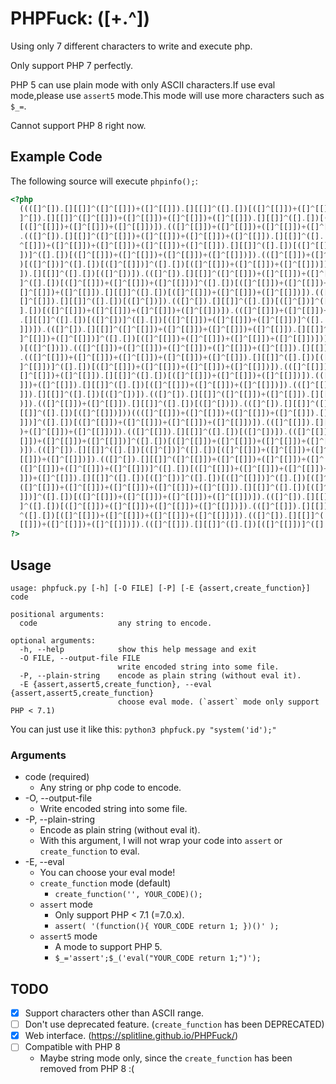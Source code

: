 # PHPFuck: ([+.^])
Using only 7 different characters to write and execute php. 

Only support PHP 7 perfectly.

PHP 5 can use plain mode with only ASCII characters.If use eval mode,please use `assert5` mode.This mode will use more characters such as `$_=`.

Cannot support PHP 8 right now.

## Example Code
The following source will execute `phpinfo();`:

```php
<?php 
  ((([]^[]).[][[]]^([]^[[]])+([]^[[]]).[][[]]^([].[])[([]^[[]])+([]^[[]])+([]^[[]])]).(([].[])[([]^[[]])]).(([
  ]^[]).[][[]]^([]^[[]])+([]^[[]])+([]^[[]])+([]^[[]]).[][[]]^([].[])[([]^[[]])+([]^[[]])+([]^[[]])]).(([].[])
  [([]^[[]])+([]^[[]])+([]^[[]])]).(([]^[[]])+([]^[[]])+([]^[[]])+([]^[[]])+([]^[[]]).[][[]]^([].[])[([]^[])])
  .(([]^[]).[][[]]^([]^[[]])+([]^[[]])+([]^[[]])+([]^[[]]).[][[]]^([].[])[([]^[[]])+([]^[[]])+([]^[[]])]).(([]
  ^[[]])+([]^[[]])+([]^[[]])+([]^[[]])+([]^[[]]).[][[]]^([].[])[([]^[[]])]^([].[])[([]^[[]])+([]^[[]])+([]^[[]
  ])]^([].[])[([]^[[]])+([]^[[]])+([]^[[]])+([]^[[]])]).(([]^[[]])+([]^[[]])+([]^[[]])+([]^[[]]).[][[]]^([].[]
  )[([]^[])]^([].[])[([]^[[]])]^([].[])[([]^[[]])+([]^[[]])+([]^[[]])]).(([]^[[]])+([]^[[]])+([]^[[]])+([]^[[]
  ]).[][[]]^([].[])[([]^[])]).(([]^[]).[][[]]^([]^[[]])+([]^[[]])+([]^[[]])+([]^[[]]).[][[]]^([].[])[([]^[[]])
  ]^([].[])[([]^[[]])+([]^[[]])+([]^[[]])]^([].[])[([]^[[]])+([]^[[]])+([]^[[]])+([]^[[]])]).(([]^[]).[][[]]^(
  []^[[]])+([]^[[]]).[][[]]^([].[])[([]^[[]])+([]^[[]])+([]^[[]])]).(([]^[[]])+([]^[[]])+([]^[[]])+([]^[[]])+(
  []^[[]]).[][[]]^([].[])[([]^[])]).(([]^[]).[][[]]^([].[])[([]^[])]^([].[])[([]^[[]])+([]^[[]])+([]^[[]])]^([
  ].[])[([]^[[]])+([]^[[]])+([]^[[]])+([]^[[]])]).(([]^[[]])+([]^[[]])+([]^[[]])+([]^[[]])+([]^[[]])+([]^[[]])
  .[][[]]^([].[])[([]^[])]^([].[])[([]^[[]])+([]^[[]])+([]^[[]])]^([].[])[([]^[[]])+([]^[[]])+([]^[[]])+([]^[[
  ]])]).(([]^[]).[][[]]^([]^[[]])+([]^[[]])+([]^[[]])+([]^[[]]).[][[]]^([].[])[([]^[[]])]^([].[])[([]^[[]])+([
  ]^[[]])+([]^[[]])]^([].[])[([]^[[]])+([]^[[]])+([]^[[]])+([]^[[]])]))(...((([]^[[]])+([]^[[]]).[][[]]^([].[]
  )[([]^[])]).(([]^[[]])+([]^[[]])+([]^[[]])+([]^[[]])+([]^[[]]).[][[]]^([].[])[([]^[])]).(([].[])[([]^[[]])])
  .(([]^[[]])+([]^[[]])+([]^[[]])+([]^[[]])+([]^[[]]).[][[]]^([].[])[([]^[[]])]^([].[])[([]^[[]])+([]^[[]])+([
  ]^[[]])]^([].[])[([]^[[]])+([]^[[]])+([]^[[]])+([]^[[]])]).(([]^[[]])+([]^[[]]).[][[]]^([]^[[]])+([]^[[]])+(
  []^[[]])+([]^[[]]).[][[]]^([].[])[([]^[[]])+([]^[[]])+([]^[[]])]).(([]^[]).[][[]]^([]^[[]])+([]^[[]])+([]^[[
  ]])+([]^[[]]).[][[]]^([].[])[([]^[[]])+([]^[[]])+([]^[[]])]).(([]^[[]])+([]^[[]])+([]^[[]])+([]^[[]])+([]^[[
  ]]).[][[]]^([].[])[([]^[])]).(([]^[]).[][[]]^([]^[[]])+([]^[[]]).[][[]]^([].[])[([]^[[]])+([]^[[]])+([]^[[]]
  )]).(([]^[[]])+([]^[[]]).[][[]]^([].[])[([]^[])]).(([]^[]).[][[]]^([]^[[]])+([]^[[]])+([]^[[]])+([]^[[]]).[]
  [[]]^([].[])[([]^[[]])]))((([]^[[]])+([]^[[]])+([]^[[]])+([]^[[]]).[][[]]^([].[])[([]^[[]])+([]^[[]])+([]^[[
  ]])]^([].[])[([]^[[]])+([]^[[]])+([]^[[]])+([]^[[]])]).(([]^[[]]).[][[]]^([].[])[([]^[[]])]^([].[])[([]^[[]]
  )+([]^[[]])+([]^[[]])]).(([]^[[]]).[][[]]^([].[])[([]^[])]).(([]^[[]]).[][[]]^([].[])[([]^[])]^([].[])[([]^[
  []])+([]^[[]])+([]^[[]])]^([].[])[([]^[[]])+([]^[[]])+([]^[[]])+([]^[[]])]).(([]^[[]]).[][[]]^([].[])[([]^[]
  )]).(([]^[]).[][[]]^([].[])[([]^[])]^([].[])[([]^[[]])+([]^[[]])+([]^[[]])]^([].[])[([]^[[]])+([]^[[]])+([]^
  [[]])+([]^[[]])]).(([]^[]).[][[]]^([]^[[]])+([]^[[]])+([]^[[]])+([]^[[]]).[][[]]^([].[])[([]^[[]])]^([].[])[
  ([]^[[]])+([]^[[]])+([]^[[]])]^([].[])[([]^[[]])+([]^[[]])+([]^[[]])+([]^[[]])]).(([]^[[]])+([]^[[]])+([]^[[
  ]])+([]^[[]]).[][[]]^([].[])[([]^[])]^([].[])[([]^[[]])]^([].[])[([]^[[]])+([]^[[]])+([]^[[]])]).(([]^[[]])+
  ([]^[[]])+([]^[[]])+([]^[[]])+([]^[[]])+([]^[[]]).[][[]]^([].[])[([]^[])]^([].[])[([]^[[]])+([]^[[]])+([]^[[
  ]])]^([].[])[([]^[[]])+([]^[[]])+([]^[[]])+([]^[[]])]).(([]^[]).[][[]]^([].[])[([]^[[]])+([]^[[]])+([]^[[]])
  ]^([].[])[([]^[[]])+([]^[[]])+([]^[[]])+([]^[[]])]).(([]^[[]]).[][[]]^([].[])[([]^[[]])+([]^[[]])+([]^[[]])]
  ^([].[])[([]^[[]])+([]^[[]])+([]^[[]])+([]^[[]])]).(([]^[]).[][[]]^([].[])[([]^[[]])]^([].[])[([]^[[]])+([]^
  [[]])+([]^[[]])+([]^[[]])]).(([]^[[]]).[][[]]^([].[])[([]^[[]])]^([].[])[([]^[[]])+([]^[[]])+([]^[[]])])))()
?>
```

## Usage

```
usage: phpfuck.py [-h] [-O FILE] [-P] [-E {assert,create_function}] code

positional arguments:
  code                  any string to encode.

optional arguments:
  -h, --help            show this help message and exit
  -O FILE, --output-file FILE
                        write encoded string into some file.
  -P, --plain-string    encode as plain string (without eval it).
  -E {assert,assert5,create_function}, --eval {assert,assert5,create_function}
                        choose eval mode. (`assert` mode only support PHP < 7.1)
```

You can just use it like this: `python3 phpfuck.py "system('id');"`

### Arguments
- code (required)
  - Any string or php code to encode.
- -O, --output-file
  - Write encoded string into some file.
- -P, --plain-string
  - Encode as plain string (without eval it). 
  - With this argument, I will not wrap your code into `assert` or `create_function` to eval.
- -E, --eval
  - You can choose your eval mode!
  - `create_function` mode (default)
    - `create_function('', YOUR_CODE)();`
  - `assert` mode
    - Only support PHP < 7.1 (=7.0.x).
    - `assert( '(function(){ YOUR_CODE return 1; })()' );`
  - `assert5` mode
    - A mode to support PHP 5.
    - `$_='assert';$_('eval("YOUR_CODE return 1;")');`

## TODO
- [x] Support characters other than ASCII range.
- [ ] Don't use deprecated feature. (`create_function` has been DEPRECATED)
- [x] Web interface. (https://splitline.github.io/PHPFuck/)
- [ ] Compatible with PHP 8
  - Maybe string mode only, since the `create_function` has been removed from PHP 8 :(
